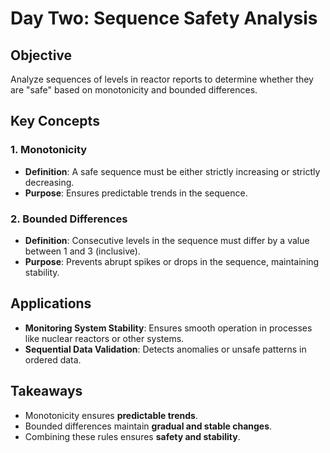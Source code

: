 # Day Two: Sequence Safety Analysis

## Objective
Analyze sequences of levels in reactor reports to determine whether they are "safe" based on monotonicity and bounded differences.

## Key Concepts

### 1. Monotonicity
- **Definition**: A safe sequence must be either strictly increasing or strictly decreasing.
- **Purpose**: Ensures predictable trends in the sequence.

### 2. Bounded Differences
- **Definition**: Consecutive levels in the sequence must differ by a value between 1 and 3 (inclusive).
- **Purpose**: Prevents abrupt spikes or drops in the sequence, maintaining stability.

## Applications
- **Monitoring System Stability**: Ensures smooth operation in processes like nuclear reactors or other systems.
- **Sequential Data Validation**: Detects anomalies or unsafe patterns in ordered data.

## Takeaways
- Monotonicity ensures **predictable trends**.
- Bounded differences maintain **gradual and stable changes**.
- Combining these rules ensures **safety and stability**.
